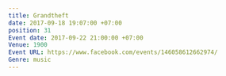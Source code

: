 ```yaml
---
title: Grandtheft
date: 2017-09-18 19:07:00 +07:00
position: 31
Event date: 2017-09-22 21:00:00 +07:00
Venue: 1900
Event URL: https://www.facebook.com/events/146058612662974/
Genre: music
---
```


